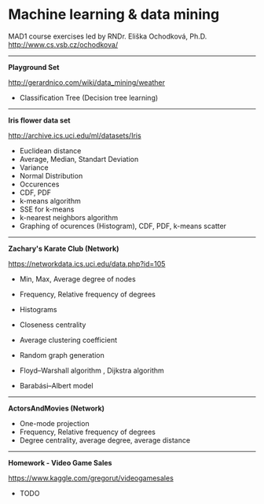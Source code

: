 # Machine learning & data mining
MAD1 course exercises led by RNDr. Eliška Ochodková, Ph.D. http://www.cs.vsb.cz/ochodkova/

***

**Playground Set**

http://gerardnico.com/wiki/data_mining/weather

+ Classification Tree (Decision tree learning)

***

**Iris flower data set**

http://archive.ics.uci.edu/ml/datasets/Iris

+ Euclidean distance
+ Average, Median, Standart Deviation
+ Variance
+ Normal Distribution
+ Occurences
+ CDF, PDF
+ k-means algorithm
+ SSE for k-means
+ k-nearest neighbors algorithm
+ Graphing of ocurences (Histogram), CDF, PDF, k-means scatter

***

**Zachary's Karate Club (Network)**

https://networkdata.ics.uci.edu/data.php?id=105

+ Min, Max, Average degree of nodes
+ Frequency, Relative frequency of degrees
+ Histograms
+ Closeness centrality

+ Average clustering coefficient
+ Random graph generation
+ Floyd–Warshall algorithm , Dijkstra algorithm
+ Barabási–Albert model

***

**ActorsAndMovies (Network)**

+ One-mode projection
+ Frequency, Relative frequency of degrees
+ Degree centrality, average degree, average distance


***

**Homework - Video Game Sales**

https://www.kaggle.com/gregorut/videogamesales

+ TODO
